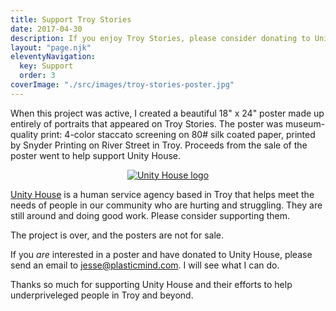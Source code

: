 ```yaml
---
title: Support Troy Stories
date: 2017-04-30
description: If you enjoy Troy Stories, please consider donating to Unity House.
layout: "page.njk"
eleventyNavigation:
  key: Support
  order: 3
coverImage: "./src/images/troy-stories-poster.jpg"
---
```


When this project was active, I created a beautiful 18" x 24" poster made up entirely of portraits that appeared on Troy Stories. The poster was museum-quality print: 4-color staccato screening on 80# silk coated paper, printed by Snyder Printing on River Street in Troy. Proceeds from the sale of the poster went to help support Unity House.

<a href="https://www.unityhouseny.org/" title="Suppport Unity House" style="text-align: center; display: block"><img src="/assets/unity-house-logo.png" alt="Unity House logo"></a>

[Unity House](https://www.unityhouseny.org/) is a human service agency based in Troy that helps meet the needs of people in our community who are hurting and struggling. They are still around and doing good work. Please consider supporting them.

The project is over, and the posters are not for sale. 

If you *are* interested in a poster and have donated to Unity House, please send an email to [jesse@plasticmind.com](mailto:jesse@plasticmind.com). I will see what I can do.

Thanks so much for supporting Unity House and their efforts to help underpriveleged people in Troy and beyond.